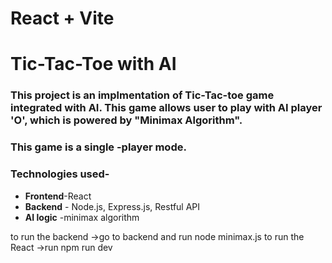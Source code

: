 # React + Vite



# Tic-Tac-Toe with AI

### This project is an implmentation of Tic-Tac-toe game integrated with AI. This game allows user to play with AI player 'O', which is powered by "Minimax Algorithm".

### This game is a single -player mode.

### Technologies used-
- **Frontend**-React
- **Backend** - Node.js, Express.js, Restful API
- **AI logic** -minimax algorithm


to run the backend ->go to backend and run node minimax.js
to run the React ->run npm run dev